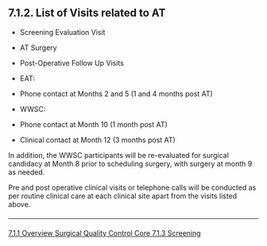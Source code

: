 ## 7.1.2. List of Visits related to AT

* Screening Evaluation Visit

* AT Surgery

* Post-Operative Follow Up Visits

* EAT:

 * Phone contact at Months 2 and 5 (1 and 4 months post AT)

* WWSC:

 * Phone contact at Month 10 (1 month post AT)
 * Clinical contact at Month 12 (3 months post AT)


In addition, the WWSC participants will be re-evaluated for surgical candidacy at Month 8 prior
to scheduling surgery, with surgery at month 9 as needed.

Pre and post operative clinical visits or telephone calls will be conducted as per routine clinical
care at each clinical site apart from the visits listed above.


<hr class="soften" style="margin-top: 20px;margin-bottom: 20px;"/>

<div class="center">
<div class="btn-group">
  <a href=":pages_path:/manuals/surgical-quality-control-core/7-01-01-overview.md" class="btn btn-default">
    <span class="glyphicon glyphicon-chevron-left"></span>
    7.1.1 Overview
  </a>

  <a href=":pages_path:/manuals/surgical-quality-control-core" class="btn btn-default">
    <span class="glyphicon glyphicon-chevron-up"></span>
    Surgical Quality Control Core
  </a>

  <a href=":pages_path:/manuals/surgical-quality-control-core/7-01-03-screening.md" class="btn btn-success">
    7.1.3 Screening
    <span class="glyphicon glyphicon-chevron-right"></span>
  </a>
</div>
</div>